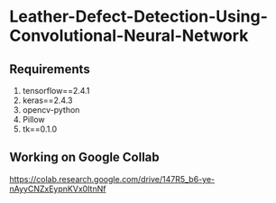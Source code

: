 # Leather-Defect-Detection-Using-Convolutional-Neural-Network

## Requirements
1. tensorflow==2.4.1
2. keras==2.4.3
3. opencv-python
4. Pillow
5. tk==0.1.0


## Working on Google Collab
https://colab.research.google.com/drive/147R5_b6-ye-nAyyCNZxEypnKVx0ItnNf


